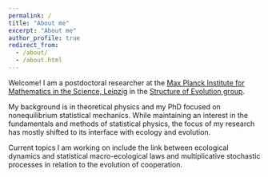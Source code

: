 ```yaml
---
permalink: /
title: "About me"
excerpt: "About me"
author_profile: true
redirect_from: 
  - /about/
  - /about.html
---
```


Welcome! I am a postdoctoral researcher at the [Max Planck Institute for Mathematics in the Science, Leipzig](https://www.mis.mpg.de/)
in the [Structure of Evolution group](https://www.smerlak.group/).

My background is in theoretical physics and my PhD focused on nonequilibrium statistical mechanics.
While maintaining an interest in the fundamentals and methods of statistical physics, 
the focus of my research has mostly shifted to its interface with ecology and evolution.

Current topics I am working on include the link between ecological dynamics
and statistical macro-ecological laws and multiplicative stochastic processes in relation to the evolution of cooperation.

